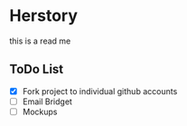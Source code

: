 # Herstory 
this is a read me 

## ToDo List

   - [x] Fork project to individual github accounts
   - [ ] Email Bridget
   - [ ] Mockups
